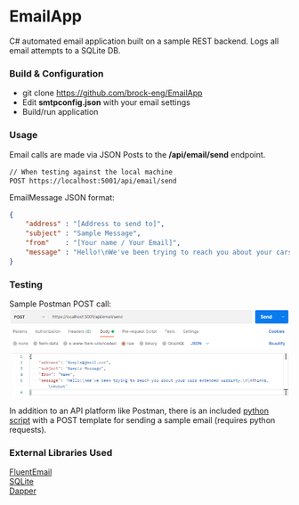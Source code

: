 # EmailApp

C# automated email application built on a sample REST backend.  Logs all email attempts to a SQLite DB.

### Build & Configuration
- git clone https://github.com/brock-eng/EmailApp  
- Edit <strong>smtpconfig.json</strong> with your email settings 
- Build/run application

### Usage
Email calls are made via JSON Posts to the <strong>/api/email/send</strong> endpoint.
```
// When testing against the local machine
POST https://localhost:5001/api/email/send
```

EmailMessage JSON format:
```json
{
    "address" : "[Address to send to]",
    "subject" : "Sample Message",
    "from"    : "[Your name / Your Email]",
    "message" : "Hello!\nWe've been trying to reach you about your cars extended warranty.\n\nThanks,\nRobot",
}
```


### Testing
Sample Postman POST call:
<img src="https://github.com/brock-eng/EmailApp/blob/main/img/postman_preview.png">

In addition to an API platform like Postman, there is an included <a href="https://github.com/brock-eng/EmailApp/blob/main/restcall.py">python script</a> with a POST template for sending a sample email (requires python requests).
  


### External Libraries Used
<a href="https://github.com/lukencode/FluentEmail">FluentEmail</a><br>
<a href="https://www.sqlite.org/index.html">SQLite</a><br>
<a href="https://github.com/DapperLib/Dapper">Dapper</a>

